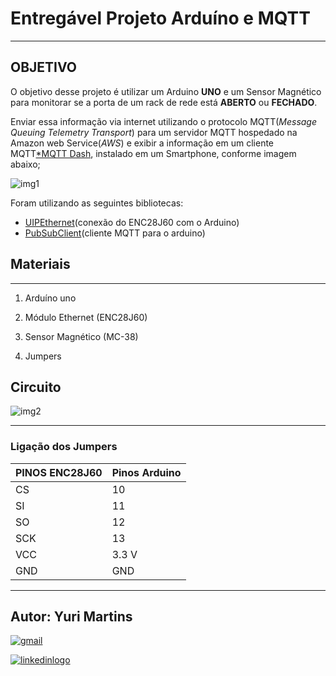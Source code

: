 # Entregável Projeto Arduíno e MQTT
---
## OBJETIVO


O objetivo desse projeto é utilizar um Arduino **UNO** e um Sensor Magnético para monitorar se a porta de um rack de rede está **ABERTO** ou **FECHADO**.

Enviar essa informação via internet utilizando o protocolo MQTT(*Message Queuing Telemetry Transport*) para um servidor MQTT hospedado na Amazon web Service(*AWS*) e exibir a informação em um cliente MQTT[*MQTT Dash](https://play.google.com/store/apps/details?id=net.routix.mqttdash&hl=pt_BR&gl=US), instalado em um Smartphone, conforme imagem abaixo;

![img1](https://user-images.githubusercontent.com/61972825/106648875-9fb2c300-656f-11eb-8c33-3fe701f12e50.jpg)

Foram utilizando as seguintes bibliotecas: 

* [UIPEthernet](https://github.com/UIPEthernet/UIPEthernet)(conexão do ENC28J60 com o Arduino)
* [PubSubClient](https://github.com/knolleary/pubsubclient)(cliente MQTT para o arduino)  

## Materiais 
---

1. Arduíno uno  

2. Módulo Ethernet (ENC28J60)  

3. Sensor Magnético (MC-38)  

4. Jumpers  

## Circuito

![img2](https://user-images.githubusercontent.com/61972825/106782456-f0d2bd80-6628-11eb-9429-c5e420c05dcc.jpg)

---
### Ligação dos Jumpers 

| PINOS ENC28J60 | Pinos Arduino |
| -------------- |:------------- | 
| 	CS       | 	10    	 | 
|	SI       |     	11	 |   
| 	SO       | 	12       |    
|      SCK	 | 	13	 |
|      VCC	 |     3.3 V	 |
|      GND	 |	GND    	 |
---
## Autor: Yuri Martins

[![gmail](https://user-images.githubusercontent.com/61972825/106668757-6b4c0080-6589-11eb-8da3-bfeaba4000aa.png)](https://mail.google.com/mail/u/0/#inbox?compose=new)

[![linkedinlogo](https://user-images.githubusercontent.com/61972825/106658428-0a69fb80-657c-11eb-9076-a4dc4e32762c.png)](https://br.linkedin.com/)


